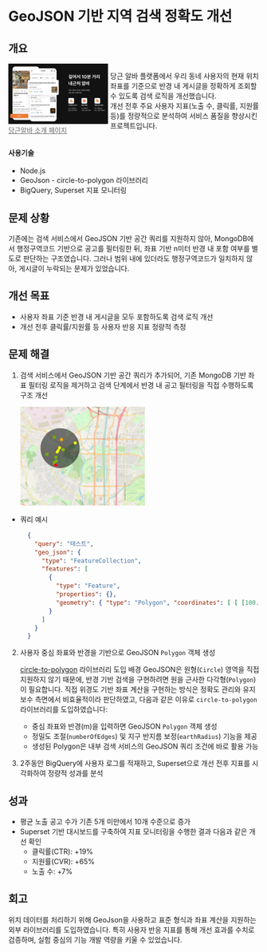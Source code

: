 # GeoJSON 기반 지역 검색 정확도 개선

## 개요

<div style="display: flex; align-items: flex-start; gap: 5px;">
  <div style="flex: 2;">
    <img src="image/geo-search-accuracy/walking.png" alt="테스트 데이터" width="250" >
    <a href="https://www.daangn.com/kr/jobs/about/?in=%EC%84%9C%EC%B4%88%EB%8F%99-6128" style="text-align: left; font-size: 0.95em; color: #666;">당근알바 소개 페이지</a>
  </div>
  <div style="flex: 3;">
    <p style="text-align: left;">
      당근 알바 플랫폼에서 우리 동네 사용자의 현재 위치 좌표를 기준으로 반경 내 게시글을 정확하게 조회할 수 있도록 검색 로직을 개선했습니다.<br>
      개선 전후 주요 사용자 지표(노출 수, 클릭률, 지원률 등)를 정량적으로 분석하여 서비스 품질을 향상시킨 프로젝트입니다.
    </p>
  </div>
</div>

#### 사용기술

- Node.js
- GeoJson - circle-to-polygon 라이브러리
- BigQuery, Superset 지표 모니터링

## 문제 상황

기존에는 검색 서비스에서 GeoJSON 기반 공간 쿼리를 지원하지 않아, MongoDB에서 행정구역코드 기반으로 공고를 필터링한 뒤, 좌표 기반 n미터 반경 내 포함 여부를 별도로 판단하는 구조였습니다. 그러나 범위 내에 있더라도 행정구역코드가 일치하지 않아, 게시글이 누락되는 문제가 있었습니다.

## 개선 목표

- 사용자 좌표 기준 반경 내 게시글을 모두 포함하도록 검색 로직 개선
- 개선 전후 클릭률/지원률 등 사용자 반응 지표 정량적 측정

## 문제 해결

1. 검색 서비스에서 GeoJSON 기반 공간 쿼리가 추가되어, 기존 MongoDB 기반 좌표 필터링 로직을 제거하고 검색 단계에서 반경 내 공고 필터링을 직접 수행하도록 구조 개선

    <img src="image/geo-search-accuracy/1748103114939.png" alt="테스트 데이터" width="250" >
- 쿼리 예시
  ```json
    {
      "query": "태스트",
      "geo_json": { 
        "type": "FeatureCollection", 
        "features": [ 
          { 
            "type": "Feature", 
            "properties": {}, 
            "geometry": { "type": "Polygon", "coordinates": [ [ [100.0, 0.0], [101.0, 0.0], [101.0, 1.0], [100.0, 1.0], [100.0, 0.0] ] ] } 
          } 
        ] 
      }
    }
  ```

2. 사용자 중심 좌표와 반경을 기반으로 GeoJSON `Polygon` 객체 생성

   [circle-to-polygon](https://www.npmjs.com/package/circle-to-polygon) 라이브러리 도입 배경
   GeoJSON은 원형(`Circle`) 영역을 직접 지원하지 않기 때문에, 반경 기반 검색을 구현하려면 원을 근사한 다각형(`Polygon`)이 필요합니다. 직접 위경도 기반 좌표 계산을 구현하는 방식은 정확도 관리와 유지보수 측면에서 비효율적이라 판단하였고, 다음과 같은 이유로 `circle-to-polygon` 라이브러리를 도입하였습니다:

   - 중심 좌표와 반경(m)을 입력하면 GeoJSON `Polygon` 객체 생성
   - 정밀도 조절(`numberOfEdges`) 및 지구 반지름 보정(`earthRadius`) 기능을 제공
   - 생성된 Polygon은 내부 검색 서비스의 GeoJSON 쿼리 조건에 바로 활용 가능
3. 2주동안 BigQuery에 사용자 로그를 적재하고, Superset으로 개선 전후 지표를 시각화하여 정량적 성과를 분석

## 성과

- 평균 노출 공고 수가 기존 5개 미만에서 10개 수준으로 증가
- Superset 기반 대시보드를 구축하여 지표 모니터링을 수행한 결과 다음과 같은 개선 확인
  - 클릭률(CTR): +19%
  - 지원률(CVR): +65%
  - 노출 수: +7%

## 회고

위치 데이터를 처리하기 위해 GeoJson을 사용하고 표준 형식과 좌표 계산을 지원하는 외부 라이브러리를 도입하였습니다. 특히 사용자 반응 지표를 통해 개선 효과를 수치로 검증하며, 실험 중심의 기능 개발 역량을 키울 수 있었습니다.
